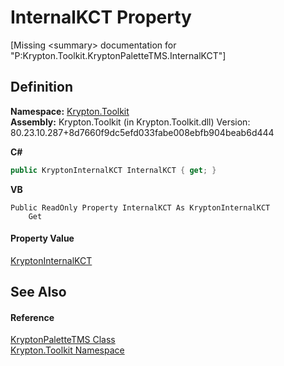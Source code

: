 # InternalKCT Property


\[Missing &lt;summary&gt; documentation for "P:Krypton.Toolkit.KryptonPaletteTMS.InternalKCT"\]



## Definition
**Namespace:** <a href="79d2eac2-21f4-54ff-7552-b20c33c30600.md">Krypton.Toolkit</a>  
**Assembly:** Krypton.Toolkit (in Krypton.Toolkit.dll) Version: 80.23.10.287+8d7660f9dc5efd033fabe008ebfb904beab6d444

**C#**
``` C#
public KryptonInternalKCT InternalKCT { get; }
```
**VB**
``` VB
Public ReadOnly Property InternalKCT As KryptonInternalKCT
	Get
```



#### Property Value
<a href="647f7ec2-291e-4be4-2c4e-01b039ba5b47.md">KryptonInternalKCT</a>

## See Also


#### Reference
<a href="b35495cc-9820-fc11-3348-309e092fa017.md">KryptonPaletteTMS Class</a>  
<a href="79d2eac2-21f4-54ff-7552-b20c33c30600.md">Krypton.Toolkit Namespace</a>  
